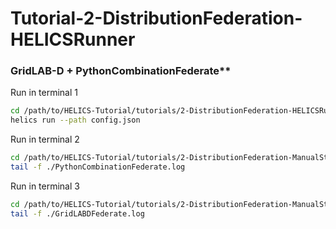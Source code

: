 # Tutorial-2-DistributionFederation-HELICSRunner

### GridLAB-D + PythonCombinationFederate**

Run in terminal 1

```bash
cd /path/to/HELICS-Tutorial/tutorials/2-DistributionFederation-HELICSRunner/
helics run --path config.json
```

Run in terminal 2

```bash
cd /path/to/HELICS-Tutorial/tutorials/2-DistributionFederation-ManualStart/
tail -f ./PythonCombinationFederate.log
```

Run in terminal 3

```bash
cd /path/to/HELICS-Tutorial/tutorials/2-DistributionFederation-ManualStart/
tail -f ./GridLABDFederate.log
```


